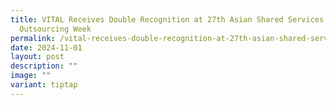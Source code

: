 ```yaml
---
title: VITAL Receives Double Recognition at 27th Asian Shared Services &
  Outsourcing Week
permalink: /vital-receives-double-recognition-at-27th-asian-shared-services-outsourcing-week/
date: 2024-11-01
layout: post
description: ""
image: ""
variant: tiptap
---
```

